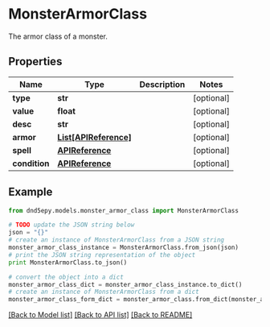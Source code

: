 # MonsterArmorClass

The armor class of a monster.

## Properties
Name | Type | Description | Notes
------------ | ------------- | ------------- | -------------
**type** | **str** |  | [optional] 
**value** | **float** |  | [optional] 
**desc** | **str** |  | [optional] 
**armor** | [**List[APIReference]**](APIReference.md) |  | [optional] 
**spell** | [**APIReference**](APIReference.md) |  | [optional] 
**condition** | [**APIReference**](APIReference.md) |  | [optional] 

## Example

```python
from dnd5epy.models.monster_armor_class import MonsterArmorClass

# TODO update the JSON string below
json = "{}"
# create an instance of MonsterArmorClass from a JSON string
monster_armor_class_instance = MonsterArmorClass.from_json(json)
# print the JSON string representation of the object
print MonsterArmorClass.to_json()

# convert the object into a dict
monster_armor_class_dict = monster_armor_class_instance.to_dict()
# create an instance of MonsterArmorClass from a dict
monster_armor_class_form_dict = monster_armor_class.from_dict(monster_armor_class_dict)
```
[[Back to Model list]](../README.md#documentation-for-models) [[Back to API list]](../README.md#documentation-for-api-endpoints) [[Back to README]](../README.md)


